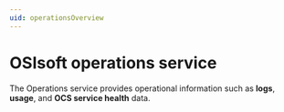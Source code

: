 ```yaml
---
uid: operationsOverview
---
```


# OSIsoft operations service

The Operations service provides operational information such as **logs**, **usage**, and **OCS service health** data.

